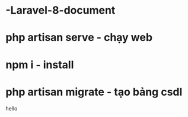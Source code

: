 # -Laravel-8-document

# php artisan serve - chạy web
# npm i - install
# php artisan migrate - tạo bảng csdl
hello